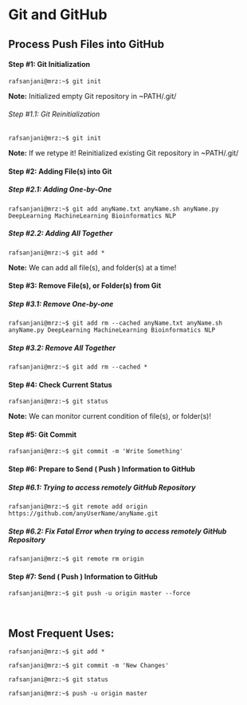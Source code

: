 # Git and GitHub

## Process Push Files into GitHub

#### Step #1: Git Initialization
```console
rafsanjani@mrz:~$ git init
```

**Note:** Initialized empty Git repository in ~PATH/.git/

###### Step #1.1: Git Reinitialization

```console
rafsanjani@mrz:~$ git init
```
**Note:** If we retype it! Reinitialized existing Git repository in ~PATH/.git/

#### Step #2: Adding File(s) into Git

##### Step #2.1: Adding One-by-One

```console
rafsanjani@mrz:~$ git add anyName.txt anyName.sh anyName.py DeepLearning MachineLearning Bioinformatics NLP
```

##### Step #2.2: Adding All Together

```console
rafsanjani@mrz:~$ git add *
```
**Note:** We can add all file(s), and folder(s) at a time!

#### Step #3: Remove File(s), or Folder(s) from Git

##### Step #3.1: Remove One-by-one

```console
rafsanjani@mrz:~$ git add rm --cached anyName.txt anyName.sh anyName.py DeepLearning MachineLearning Bioinformatics NLP
```

##### Step #3.2: Remove All Together
```console
rafsanjani@mrz:~$ git add rm --cached *
```

####  Step #4: Check Current Status
```console
rafsanjani@mrz:~$ git status
```
**Note:** We can monitor current condition of file(s), or folder(s)!

####  Step #5: Git Commit
```console
rafsanjani@mrz:~$ git commit -m 'Write Something'
```

####  Step #6: Prepare to Send ( Push ) Information to GitHub

##### Step #6.1: Trying to access remotely GitHub Repository
```console
rafsanjani@mrz:~$ git remote add origin https://github.com/anyUserName/anyName.git
```

##### Step #6.2: Fix Fatal Error when trying to access remotely GitHub Repository
```console
rafsanjani@mrz:~$ git remote rm origin
```

####  Step #7: Send ( Push ) Information to GitHub
```console
rafsanjani@mrz:~$ git push -u origin master --force
```

&nbsp;
&nbsp;

## Most Frequent Uses:
```console
rafsanjani@mrz:~$ git add *
```
```console
rafsanjani@mrz:~$ git commit -m 'New Changes'
```
```console
rafsanjani@mrz:~$ git status
```
```console
rafsanjani@mrz:~$ push -u origin master 
```
